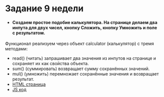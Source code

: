 # **Задание 9 недели**
+ #### Создаем простое подобие калькулятора. На странице делаем два инпута для двух чисел, кнопку Сложить, кнопку Умножить и поле с результатом.
Функционал реализуем через объект calculator (калькулятор) с тремя методами:
  + read() (читать) запрашивает два значения из инпутов на странице и сохраняет их как свойства объекта.
  + sum() (суммировать) возвращает сумму сохранённых значений.
  + mul() (умножить) перемножает сохранённые значения и возвращает результат.
  + [HTML страница]([https://github.com/Kalinin-Alexander/first_rep/blob/main/8thWeek/task8.js](https://github.com/Kalinin-Alexander/first_rep/blob/main/9thWeek/task1.html))
  + [JS код]([https://github.com/Kalinin-Alexander/first_rep/blob/main/8thWeek/task8.js](https://github.com/Kalinin-Alexander/first_rep/blob/main/9thWeek/task1.js))
